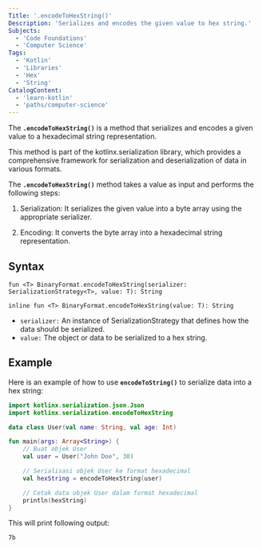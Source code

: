 ```yaml
---
Title: '.encodeToHexString()'
Description: 'Serializes and encodes the given value to hex string.'
Subjects: 
  - 'Code Foundations'
  - 'Computer Science'
Tags: 
  - 'Kotlin'
  - 'Libraries'
  - 'Hex'
  - 'String'
CatalogContent:
  - 'learn-kotlin'
  - 'paths/computer-science'
---
```


The **`.encodeToHexString()`** is a method that serializes and encodes a given value to a hexadecimal string representation. 

This method is part of the kotlinx.serialization library, which provides a comprehensive framework for serialization and deserialization of data in various formats.

The **`.encodeToHexString()`** method takes a value as input and performs the following steps:

  1. Serialization: It serializes the given value into a byte array using the appropriate serializer.

  2. Encoding: It converts the byte array into a hexadecimal string representation.

## Syntax
```pseudo
fun <T> BinaryFormat.encodeToHexString(serializer: SerializationStrategy<T>, value: T): String
```

```pseudo
inline fun <T> BinaryFormat.encodeToHexString(value: T): String
```

- `serializer:` An instance of SerializationStrategy that defines how the data should be serialized.
- `value:` The object or data to be serialized to a hex string.

## Example

Here is an example of how to use **`encodeToString()`** to serialize data into a hex string:

```kotlin
import kotlinx.serialization.json.Json
import kotlinx.serialization.encodeToHexString

data class User(val name: String, val age: Int)

fun main(args: Array<String>) {
    // Buat objek User
    val user = User("John Doe", 30)

    // Serialisasi objek User ke format hexadecimal
    val hexString = encodeToHexString(user)

    // Cetak data objek User dalam format hexadecimal
    println(hexString)
}

```

This will print following output:

```shell
7b
```


